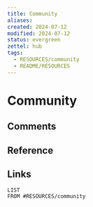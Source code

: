 ```yaml
---
title: Community
aliases: 
created: 2024-07-12
modified: 2024-07-12
status: evergreen 
zettel: hub
tags:
  - RESOURCES/community
  - README/RESOURCES
---
```

# Community
## Comments

## Reference

## Links
```dataview
LIST
FROM #RESOURCES/community
```
